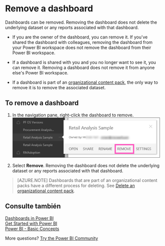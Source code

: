 <properties
   pageTitle="Remove a dashboard"
   description="Remove a dashboard"
   services="powerbi"
   documentationCenter=""
   authors="mihart"
   manager="mblythe"
   backup=""
   editor=""
   tags=""
   qualityFocus="no"
   qualityDate=""/>

<tags
   ms.service="powerbi"
   ms.devlang="NA"
   ms.topic="article"
   ms.tgt_pltfrm="NA"
   ms.workload="powerbi"
   ms.date="10/01/2016"
   ms.author="mihart"/>

# <a name="remove-a-dashboard"></a>Remove a dashboard  

Dashboards can be removed. Removing the dashboard does not delete the underlying dataset or any reports associated with that dashboard.

-   If you are the owner of the dashboard, you can remove it. If you've shared the dashboard with colleagues, removing the dashboard from your Power BI workspace does not remove the dashboard from their Power BI workspace.

-   If a dashboard is shared with you and you no longer want to see it, you can remove it.  Removing a dashboard does not remove it from anyone else's Power BI workspace.

-   If a dashboard is part of an <bpt id="p1">[</bpt>organizational content pack<ept id="p1">](powerbi-service-organizational-content-pack-delete.md)</ept>, the only way to remove it is to remove the associated dataset.

## <a name="to-remove-a-dashboard"></a>To remove a dashboard  
1.  In the navigation pane, right-click the dashboard to remove.  
    ![](media/powerbi-service-delete-or-remove-a-dashboard/delete_or_remove2.png)

2.  Select <bpt id="p1">**</bpt>Remove<ept id="p1">**</ept>.  Removing the dashboard does not delete the underlying dataset or any reports associated with that dashboard.

>[AZURE.NOTE] Dashboards that are part of an organizational content packs have a different process for deleting.  See <bpt id="p1">[</bpt>Delete an organizational content pack<ept id="p1">](powerbi-service-organizational-content-pack-delete.md)</ept>.

## <a name="see-also"></a>Consulte también  
<bpt id="p1">[</bpt>Dashboards in Power BI<ept id="p1">](powerbi-service-dashboards.md)</ept>  
<bpt id="p1">[</bpt>Get Started with Power BI<ept id="p1">](powerbi-service-get-started.md)</ept>  
<bpt id="p1">[</bpt>Power BI - Basic Concepts<ept id="p1">](powerbi-service-basic-concepts.md)</ept>

More questions? <bpt id="p1">[</bpt>Try the Power BI Community<ept id="p1">](http://community.powerbi.com/)</ept>
